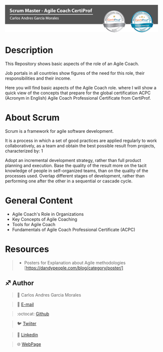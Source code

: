 ![](Top.png)

# Description

This Repository shows basic aspects of the role of an Agile Coach.

Job portals in all countries show figures of the need for this role, their responsibilities and their income.

Here you will find basic aspects of the Agile Coach role. where I will show a quick view of the concepts that prepare for the global certification ACPC (Acronym in English) Agile Coach Professional Certificate from CertiProf.

# About Scrum

Scrum is a framework for agile software development.

It is a process in which a set of good practices are applied regularly to work collaboratively, as a team and obtain the best possible result from projects, characterized by: 1

Adopt an incremental development strategy, rather than full product planning and execution.
Base the quality of the result more on the tacit knowledge of people in self-organized teams, than on the quality of the processes used.
Overlap different stages of development, rather than performing one after the other in a sequential or cascade cycle.

# General Content

- Agile Coach's Role in Organizations
- Key Concepts of Agile Coaching
- Tools for Agile Coach
- Fundamentals of Agile Coach Professional Certificate (ACPC)


# Resources

> - Posters for Explanation about Agile methodologies [https://dandypeople.com/blog/category/poster/]


## :sagittarius: Author

> :man: Carlos Andres Garcia Morales

> :e-mail: [E-mail](agzsoftsi@gmail.com)

> :octocat: [Github](https://github.com/agzsoftsi)

> :bird: [Twiiter](https://twitter.com/karlgarmor)

> :blue_book: [Linkedin](https://twitter.com/karlgarmor)

> :globe_with_meridians: [WebPage](https://www.agzsoftsi.tech/)


